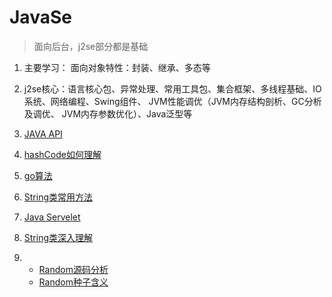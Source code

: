 # JavaSe
>面向后台，j2se部分都是基础
1. 主要学习： 面向对象特性：封装、继承、多态等
2. j2se核心：语言核心包、异常处理、常用工具包、集合框架、多线程基础、IO系统、网络编程、Swing组件、 JVM性能调优（JVM内存结构剖析、GC分析及调优、
JVM内存参数优化）、Java泛型等

3. [JAVA API](http://tool.oschina.net/apidocs/apidoc?api=jdk-zh)

4. [hashCode如何理解](http://blog.csdn.net/pozmckaoddb/article/details/47447429)

5. [go算法](http://m.blog.csdn.net/l1028386804/article/details/51097928)

6. [String类常用方法](http://blog.csdn.net/zhaofang_jy/article/details/21107551)

7. [Java Servelet](https://www.cnblogs.com/kebibuluan/p/8290171.html)

8. [String类深入理解](http://blog.csdn.net/stanxl/article/details/42360689)

9. 
    - [Random源码分析](http://blog.csdn.net/qq_28282317/article/details/52985774)
    - [Random种子含义](http://blog.sina.com.cn/s/blog_64d5f4bd0100h0zz.html)
